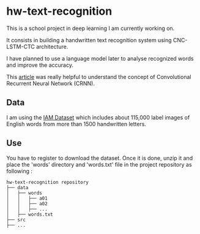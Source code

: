 # hw-text-recognition

This is a school project in deep learning I am currently working on.

It consists in building a handwritten text recognition system using CNC-LSTM-CTC architecture.

I have planned to use a language model later to analyse recognized words and improve the accuracy.

This [article](https://arxiv.org/pdf/1411.4389.pdf) was really helpful to understand the concept of Convolutional Recurrent Neural Network (CRNN).

## Data

I am using the [IAM Dataset](http://www.fki.inf.unibe.ch/databases/iam-handwriting-database) which includes about 115,000 label images of English words from more than 1500 handwritten letters.

## Use

You have to register to download the dataset. Once it is done, unzip it and place the 'words' directory and 'words.txt' file in the project repository as following :

```
hw-text-recognition repository
├── data
│   ├── words
│   │   ├── a01
│   │   ├── a02
│   │   ├── ...
│   ├── words.txt
├── src
├── ...
```


